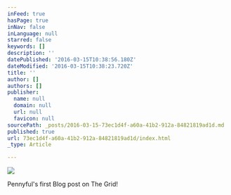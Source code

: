 ```yaml
---
inFeed: true
hasPage: true
inNav: false
inLanguage: null
starred: false
keywords: []
description: ''
datePublished: '2016-03-15T10:38:56.180Z'
dateModified: '2016-03-15T10:38:23.720Z'
title: ''
author: []
authors: []
publisher:
  name: null
  domain: null
  url: null
  favicon: null
sourcePath: _posts/2016-03-15-73ec1d4f-a60a-41b2-912a-84821819ad1d.md
published: true
url: 73ec1d4f-a60a-41b2-912a-84821819ad1d/index.html
_type: Article

---
```

![](https://the-grid-user-content.s3-us-west-2.amazonaws.com/ebc3e6d6-ae34-4b58-b8df-2499bcf2221e.png)

Pennyful's first Blog post on The Grid!